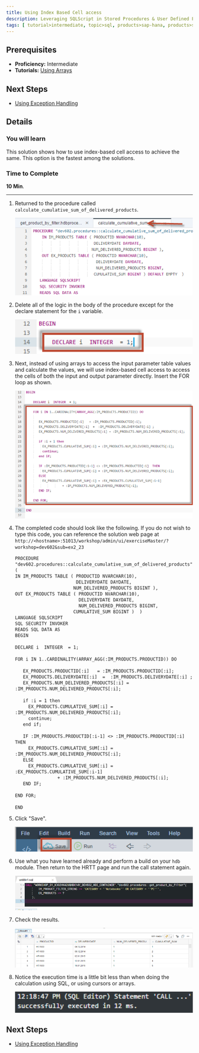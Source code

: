 ```yaml
---
title: Using Index Based Cell access
description: Leveraging SQLScript in Stored Procedures & User Defined Functions
tags: [ tutorial>intermediate, topic>sql, products>sap-hana, products>sap-hana,-express-edition ]
---
```

## Prerequisites  
 - **Proficiency:** Intermediate
 - **Tutorials:** [Using Arrays](http://go.sap.com/developer/tutorials/xsa-sqlscript-usingarrays.html)

## Next Steps
 - [Using Exception Handling](http://go.sap.com/developer/tutorials/xsa-sqlscript-trans-exception.html)
 
## Details
### You will learn  
This solution shows how to use index-based cell access to achieve the same. This option is the fastest among the solutions.

### Time to Complete
**10 Min**.

---

1. Returned to the procedure called `calculate_cumulative_sum_of_delivered_products`.

	![procedure editor](1.png)

2. Delete all of the logic in the body of the procedure except for the declare statement for the `i` variable.

	![delete logic](2.png)

3. Next, instead of using arrays to access the input parameter table values and calculate the values, we will use index-based cell access to access the cells of both the input and output parameter directly. Insert the FOR loop as shown.

	![for loop](3.png)

4. The completed code should look like the following. If you do not wish to type this code, you can reference the solution web page at `http://<hostname>:51013/workshop/admin/ui/exerciseMaster/?workshop=dev602&sub=ex2_23`

	```
	PROCEDURE "dev602.procedures::calculate_cumulative_sum_of_delivered_products" ( 
    IN IM_PRODUCTS TABLE ( PRODUCTID NVARCHAR(10),  
                           DELIVERYDATE DAYDATE,
                          NUM_DELIVERED_PRODUCTS BIGINT ),
    OUT EX_PRODUCTS TABLE ( PRODUCTID NVARCHAR(10), 
                            DELIVERYDATE DAYDATE,
                            NUM_DELIVERED_PRODUCTS BIGINT,
                          CUMULATIVE_SUM BIGINT )  )
   LANGUAGE SQLSCRIPT
   SQL SECURITY INVOKER 
   READS SQL DATA AS
	BEGIN 
  
    DECLARE i  INTEGER  = 1;

    FOR i IN 1..CARDINALITY(ARRAY_AGG(:IM_PRODUCTS.PRODUCTID)) DO 
      
       EX_PRODUCTS.PRODUCTID[:i]   = :IM_PRODUCTS.PRODUCTID[:i];
       EX_PRODUCTS.DELIVERYDATE[:i]  =  :IM_PRODUCTS.DELIVERYDATE[:i] ;
       EX_PRODUCTS.NUM_DELIVERED_PRODUCTS[:i] = :IM_PRODUCTS.NUM_DELIVERED_PRODUCTS[:i];     
       
       if :i = 1 then
         EX_PRODUCTS.CUMULATIVE_SUM[:i] = :IM_PRODUCTS.NUM_DELIVERED_PRODUCTS[:i];
         continue;
       end if;

       IF :IM_PRODUCTS.PRODUCTID[:i-1] <> :IM_PRODUCTS.PRODUCTID[:i]  THEN
         EX_PRODUCTS.CUMULATIVE_SUM[:i] = :IM_PRODUCTS.NUM_DELIVERED_PRODUCTS[:i];
       ELSE
         EX_PRODUCTS.CUMULATIVE_SUM[:i] = :EX_PRODUCTS.CUMULATIVE_SUM[:i-1]
                    + :IM_PRODUCTS.NUM_DELIVERED_PRODUCTS[:i];
       END IF;

    END FOR;

	END
	```
	
5. Click "Save". 

	![save](5.png)

6. Use what you have learned already and perform a build on your `hdb` module. Then return to the HRTT page and run the call statement again.

	![HRTT](6.png)

7. Check the results.

	![results](7.png)

8. Notice the execution time is a little bit less than when doing the calculation using SQL, or using cursors or arrays.

	![execution time](8.png)
	

## Next Steps
 - [Using Exception Handling](http://go.sap.com/developer/tutorials/xsa-sqlscript-trans-exception.html)
